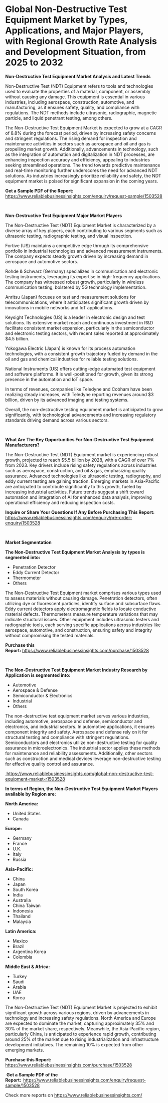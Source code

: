 <p><h1>Global Non-Destructive Test Equipment Market by Types, Applications, and Major Players, with Regional Growth Rate Analysis and Development Situation, from 2025 to 2032</h1></p><p><strong>Non-Destructive Test Equipment Market Analysis and Latest Trends</strong></p>
<p><p>Non-Destructive Test (NDT) Equipment refers to tools and technologies used to evaluate the properties of a material, component, or assembly without causing any damage. This equipment is essential in various industries, including aerospace, construction, automotive, and manufacturing, as it ensures safety, quality, and compliance with regulations. The NDT methods include ultrasonic, radiographic, magnetic particle, and liquid penetrant testing, among others.</p><p>The Non-Destructive Test Equipment Market is expected to grow at a CAGR of 8.8% during the forecast period, driven by increasing safety concerns and stringent regulations. The rising demand for inspection and maintenance activities in sectors such as aerospace and oil and gas is propelling market growth. Additionally, advancements in technology, such as the integration of automation and digitalization in NDT processes, are enhancing inspection accuracy and efficiency, appealing to industries seeking streamlined operations. The trend towards predictive maintenance and real-time monitoring further underscores the need for advanced NDT solutions. As industries increasingly prioritize reliability and safety, the NDT equipment market is poised for significant expansion in the coming years.</p></p>
<p><strong>Get a Sample PDF of the Report:&nbsp;</strong> <a href="https://www.reliablebusinessinsights.com/enquiry/request-sample/1503528?utm_campaign=3003&utm_medium=2&utm_source=Github&utm_content=ia&utm_term=23032025&utm_id=non-destructive-test-equipment">https://www.reliablebusinessinsights.com/enquiry/request-sample/1503528</a></p>
<p>&nbsp;</p>
<p><strong>Non-Destructive Test Equipment Major Market Players</strong></p>
<p><p>The Non-Destructive Test (NDT) Equipment Market is characterized by a diverse array of key players, each contributing to various segments such as ultrasonic testing, radiographic testing, and visual inspection.</p><p>Fortive (US) maintains a competitive edge through its comprehensive portfolio in industrial technologies and advanced measurement instruments. The company expects steady growth driven by increasing demand in aerospace and automotive sectors. </p><p>Rohde & Schwarz (Germany) specializes in communication and electronic testing instruments, leveraging its expertise in high-frequency applications. The company has witnessed robust growth, particularly in wireless communication testing, bolstered by 5G technology implementation.</p><p>Anritsu (Japan) focuses on test and measurement solutions for telecommunications, where it anticipates significant growth driven by innovations in mobile networks and IoT applications.</p><p>Keysight Technologies (US) is a leader in electronic design and test solutions. Its extensive market reach and continuous investment in R&D facilitate consistent market expansion, particularly in the semiconductor and electronic testing sectors, with recent sales reported at approximately $4.5 billion.</p><p>Yokogawa Electric (Japan) is known for its process automation technologies, with a consistent growth trajectory fueled by demand in the oil and gas and chemical industries for reliable testing solutions.</p><p>National Instruments (US) offers cutting-edge automated test equipment and software platforms. It is well-positioned for growth, given its strong presence in the automation and IoT space.</p><p>In terms of revenues, companies like Teledyne and Cobham have been realizing steady increases, with Teledyne reporting revenues around $3 billion, driven by its advanced imaging and testing systems.</p><p>Overall, the non-destructive testing equipment market is anticipated to grow significantly, with technological advancements and increasing regulatory standards driving demand across various sectors.</p></p>
<p>&nbsp;</p>
<p><strong>What Are The Key Opportunities For Non-Destructive Test Equipment Manufacturers?</strong></p>
<p><p>The Non-Destructive Test (NDT) Equipment market is experiencing robust growth, projected to reach $5.5 billion by 2028, with a CAGR of over 7% from 2023. Key drivers include rising safety regulations across industries such as aerospace, construction, and oil & gas, emphasizing quality assurance. Advanced technologies like ultrasonic testing, radiography, and eddy current testing are gaining traction. Emerging markets in Asia-Pacific are anticipated to contribute significantly to this growth, fueled by increasing industrial activities. Future trends suggest a shift toward automation and integration of AI for enhanced data analysis, improving operational efficiency and reducing inspection costs.</p></p>
<p><strong>Inquire or Share Your Questions If Any Before Purchasing This Report:</strong> <a href="https://www.reliablebusinessinsights.com/enquiry/pre-order-enquiry/1503528?utm_campaign=3003&utm_medium=2&utm_source=Github&utm_content=ia&utm_term=23032025&utm_id=non-destructive-test-equipment">https://www.reliablebusinessinsights.com/enquiry/pre-order-enquiry/1503528</a></p>
<p>&nbsp;</p>
<p><strong>Market Segmentation</strong></p>
<p><strong>The Non-Destructive Test Equipment Market Analysis by types is segmented into:</strong></p>
<p><ul><li>Penetration Detector</li><li>Eddy Current Detector</li><li>Thermometer</li><li>Others</li></ul></p>
<p><p>The Non-Destructive Test Equipment market comprises various types used to assess materials without causing damage. Penetration detectors, often utilizing dye or fluorescent particles, identify surface and subsurface flaws. Eddy current detectors apply electromagnetic fields to locate conductive material defects. Thermometers measure temperature variations that may indicate structural issues. Other equipment includes ultrasonic testers and radiographic tools, each serving specific applications across industries like aerospace, automotive, and construction, ensuring safety and integrity without compromising the tested materials.</p></p>
<p><strong>Purchase this Report:&nbsp;</strong><a href="https://www.reliablebusinessinsights.com/purchase/1503528?utm_campaign=3003&utm_medium=2&utm_source=Github&utm_content=ia&utm_term=23032025&utm_id=non-destructive-test-equipment">https://www.reliablebusinessinsights.com/purchase/1503528</a></p>
<p>&nbsp;</p>
<p><strong>The Non-Destructive Test Equipment Market Industry Research by Application is segmented into:</strong></p>
<p><ul><li>Automotive</li><li>Aerospace & Defense</li><li>Semiconductor & Electronics</li><li>Industrial</li><li>Others</li></ul></p>
<p><p>The non-destructive test equipment market serves various industries, including automotive, aerospace and defense, semiconductor and electronics, and industrial sectors. In automotive applications, it ensures component integrity and safety. Aerospace and defense rely on it for structural testing and compliance with stringent regulations. Semiconductors and electronics utilize non-destructive testing for quality assurance in microelectronics. The industrial sector applies these methods for maintenance and reliability assessments. Additionally, other sectors such as construction and medical devices leverage non-destructive testing for effective quality control and assurance.</p></p>
<p><a href="https://www.reliablebusinessinsights.com/global-non-destructive-test-equipment-market-r1503528?utm_campaign=3003&utm_medium=2&utm_source=Github&utm_content=ia&utm_term=23032025&utm_id=non-destructive-test-equipment">&nbsp;https://www.reliablebusinessinsights.com/global-non-destructive-test-equipment-market-r1503528</a></p>
<p><strong>In terms of Region, the Non-Destructive Test Equipment Market Players available by Region are:</strong></p>
<p>
    <p> <strong> North America: </strong>
        <ul>
            <li>United States</li>
            <li>Canada</li>
        </ul>
        </p> 
    <p> <strong> Europe: </strong>
        <ul>
            <li>Germany</li>
            <li>France</li>
            <li>U.K.</li>
            <li>Italy</li>
            <li>Russia</li>
        </ul>
        </p> 
    <p> <strong> Asia-Pacific: </strong>
        <ul>
            <li>China</li>
            <li>Japan</li>
            <li>South Korea</li>
            <li>India</li>
            <li>Australia</li>
            <li>China Taiwan</li>
            <li>Indonesia</li>
            <li>Thailand</li>
            <li>Malaysia</li>
        </ul>
        </p> 
    <p> <strong> Latin America: </strong>
        <ul>
            <li>Mexico</li>
            <li>Brazil</li>
            <li>Argentina Korea</li>
            <li>Colombia</li>
        </ul>
        </p> 
    <p> <strong> Middle East & Africa: </strong>
        <ul>
            <li>Turkey</li>
            <li>Saudi</li>
            <li>Arabia</li>
            <li>UAE</li>
            <li>Korea</li>
        </ul>
    </p>
    </p>
<p><p>The Non-Destructive Test (NDT) Equipment Market is projected to exhibit significant growth across various regions, driven by advancements in technology and increasing safety regulations. North America and Europe are expected to dominate the market, capturing approximately 35% and 30% of the market share, respectively. Meanwhile, the Asia-Pacific region, particularly China, is anticipated to experience rapid growth, contributing around 25% of the market due to rising industrialization and infrastructure development initiatives. The remaining 10% is expected from other emerging markets.</p></p>
<p><strong>Purchase this Report: </strong><a href="https://www.reliablebusinessinsights.com/purchase/1503528?utm_campaign=3003&utm_medium=2&utm_source=Github&utm_content=ia&utm_term=23032025&utm_id=non-destructive-test-equipment">https://www.reliablebusinessinsights.com/purchase/1503528</a></p>
<p>&nbsp;<strong>Get a Sample PDF of the Report:&nbsp;&nbsp;</strong><a href="https://www.reliablebusinessinsights.com/enquiry/request-sample/1503528?utm_campaign=3003&utm_medium=2&utm_source=Github&utm_content=ia&utm_term=23032025&utm_id=non-destructive-test-equipment">https://www.reliablebusinessinsights.com/enquiry/request-sample/1503528</a></p>
<p><strong></strong></p>
<p>Check more reports on <a href="https://www.reliablebusinessinsights.com/?utm_campaign=3003&utm_medium=2&utm_source=Github&utm_content=ia&utm_term=23032025&utm_id=non-destructive-test-equipment">https://www.reliablebusinessinsights.com/</a></p>
